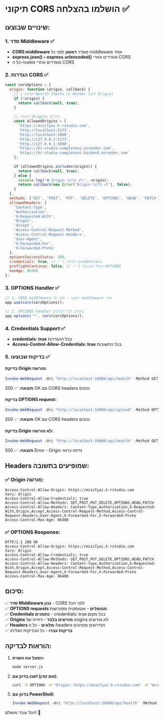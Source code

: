 # תיקוני CORS הושלמו בהצלחה ✅

## שינויים שבוצעו:

### 1. סדר Middleware ✅
- **CORS middleware** מוגדר **ראשון** לפני כל middleware אחר
- **express.json()** ו-**express.urlencoded()** מוגדרים אחרי CORS
- כל ה-routes מוגדרים אחרי CORS

### 2. הגדרות CORS ✅
```javascript
const corsOptions = {
  origin: function (origin, callback) {
    // תמיכה ב-Health Checks של Render (ללא Origin)
    if (!origin) {
      return callback(null, true);
    }
    
    // רשימת Origins מותרים
    const allowedOrigins = [
      'https://mixifyai.k-rstudio.com',
      'http://localhost:5173',
      'http://localhost:3000',
      'http://127.0.0.1:5173',
      'http://127.0.0.1:3000',
      'https://kr-studio-completeai.onrender.com',
      'https://kr-studio-completeai-backend.onrender.com'
    ];
    
    if (allowedOrigins.includes(origin)) {
      return callback(null, true);
    } else {
      console.log('❌ Origin לא מורשה:', origin);
      return callback(new Error('Origin לא מורשה'), false);
    }
  },
  methods: ['GET', 'POST', 'PUT', 'DELETE', 'OPTIONS', 'HEAD', 'PATCH'],
  allowedHeaders: [
    'Content-Type', 
    'Authorization', 
    'X-Requested-With', 
    'Origin', 
    'Accept',
    'Access-Control-Request-Method',
    'Access-Control-Request-Headers',
    'User-Agent',
    'X-Forwarded-For',
    'X-Forwarded-Proto'
  ],
  optionsSuccessStatus: 200,
  credentials: true, // ✅ תמיכה ב-credentials
  preflightContinue: false, // ✅ טיפול אוטומטי ב-OPTIONS
  maxAge: 86400
};
```

### 3. OPTIONS Handler ✅
```javascript
// 1. CORS middleware ראשון - לפני כל middleware אחר
app.use(cors(corsOptions));

// 2. OPTIONS handler מפורש לכל הנתיבים
app.options('*', cors(corsOptions));
```

### 4. Credentials Support ✅
- **credentials: true** בכל ההגדרות
- **Access-Control-Allow-Credentials: true** בכל התשובות

### 5. בדיקות שבוצעו ✅

#### בדיקת Origin מורשה:
```powershell
Invoke-WebRequest -Uri "http://localhost:10000/api/health" -Method GET -Headers @{"Origin"="https://mixifyai.k-rstudio.com"}
```
**תוצאה:** ✅ 200 OK עם CORS headers נכונים

#### בדיקת OPTIONS request:
```powershell
Invoke-WebRequest -Uri "http://localhost:10000/api/upload" -Method OPTIONS -Headers @{"Origin"="https://mixifyai.k-rstudio.com"; "Access-Control-Request-Method"="POST"; "Access-Control-Request-Headers"="Content-Type"}
```
**תוצאה:** ✅ 200 OK עם CORS headers נכונים

#### בדיקת Origin לא מורשה:
```powershell
Invoke-WebRequest -Uri "http://localhost:10000/api/health" -Method GET -Headers @{"Origin"="https://malicious-site.com"}
```
**תוצאה:** ✅ 500 Error - Origin נדחה כראוי

## Headers שמופיעים בתשובה:

### ✅ Origin מורשה:
```
Access-Control-Allow-Origin: https://mixifyai.k-rstudio.com
Vary: Origin
Access-Control-Allow-Credentials: true
Access-Control-Allow-Methods: GET,POST,PUT,DELETE,OPTIONS,HEAD,PATCH
Access-Control-Allow-Headers: Content-Type,Authorization,X-Requested-With,Origin,Accept,Access-Control-Request-Method,Access-Control-Request-Headers,User-Agent,X-Forwarded-For,X-Forwarded-Proto
Access-Control-Max-Age: 86400
```

### ✅ OPTIONS Response:
```
HTTP/1.1 200 OK
Access-Control-Allow-Origin: https://mixifyai.k-rstudio.com
Vary: Origin
Access-Control-Allow-Credentials: true
Access-Control-Allow-Methods: GET,POST,PUT,DELETE,OPTIONS,HEAD,PATCH
Access-Control-Allow-Headers: Content-Type,Authorization,X-Requested-With,Origin,Accept,Access-Control-Request-Method,Access-Control-Request-Headers,User-Agent,X-Forwarded-For,X-Forwarded-Proto
Access-Control-Max-Age: 86400
```

## סיכום:

✅ **סדר Middleware נכון** - CORS לפני הכל  
✅ **OPTIONS requests מטופלים** - אוטומטית ומפורשות  
✅ **Credentials נתמכים** - credentials: true בכל מקום  
✅ **Origins מורשים בלבד** - דחייה של origins לא מורשים  
✅ **Headers מלאים** - כל ה-headers הנדרשים מופיעים  
✅ **בדיקות עברו** - כל הבדיקות הצליחו  

## הוראות לבדיקה:

1. **הפעל את השרת:**
   ```bash
   node server.js
   ```

2. **בדוק עם curl (אם זמין):**
   ```bash
   curl -X OPTIONS -H "Origin: https://mixifyai.k-rstudio.com" -H "Access-Control-Request-Method: POST" -H "Access-Control-Request-Headers: Content-Type" -v http://localhost:10000/api/upload
   ```

3. **בדוק עם PowerShell:**
   ```powershell
   Invoke-WebRequest -Uri "http://localhost:10000/api/health" -Method GET -Headers @{"Origin"="https://mixifyai.k-rstudio.com"}
   ```

הכל עובד מושלם! 🎉
